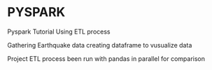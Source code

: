 # PYSPARK

Pyspark Tutorial Using ETL process

Gathering Earthquake data creating dataframe to vusualize data

Project ETL process been run with pandas in parallel for comparison
